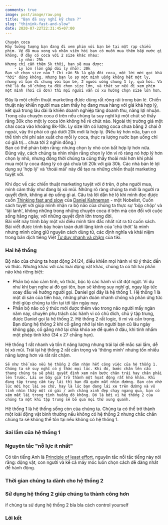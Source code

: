 ```yaml
---
comments: true
image: post/image/raw.png
title: "Bạn đã suy nghĩ kỹ chưa ?"
slug: "thinink-fast-and-slow"
date: 2020-07-22T22:31:45+07:00
---
```

 
    Chuyện coca  
    Hãy tưởng tượng bạn đang đi xem phim với bạn bè tại một rạp chiếu phim. Vé đã mua xong và nhân viên hỏi bạn có muốn mua thêm bắp nước gì không. Ở đây có coca với 2 size khác nhau:  
        - Ly nhỏ: 25k
    Nhưng chỉ cần thêm 5k thôi, bạn sẽ mua được:
        - Ly lớn (lớn gấp đôi ly nhỏ): 30k
    Bạn sẽ chọn size nào ? Chỉ cần 5k là gấp đôi coca, một lời mời gọi khá "hời" đúng không. Nhưng bạn lo sợ một mình uống không hết một ly, nhưng vì bạn đi chung với bạn bè, 2 người uống chung 1 ly, quá hời. Và thế là đa số chúng ta đều chọn size lớn, và thật sự nếu đi xem phim một mình (hơi cô đơn) thì mọi người vẫn có xu hướng chọn size lớn hơn.

Đây là một chiến thuật marketing được dùng rất rộng rãi trong bán lẻ. Chiến thuật này khiến người mua cảm thấy họ đang mua hàng với giá khá hợp lý, kết quả trong lâu dài là khiến doanh nghiệp tăng doanh thu, nâng lợi nhuận. Trong câu chuyện coca ở trên nếu chúng ta suy nghĩ kỹ một chút sẽ thấy rằng 30k cho một ly coca lớn không hề rẻ chút nào. Ngoài thị trường giá một chai coca vào khoảng 8k-10k. Ly size lớn có lượng coca chưa bằng 2 chai ở ngoài, vậy thì phải có giá dưới 20k mới là hợp lý. (Nếu kỹ hơn nữa, bạn có thể tính chi phí sản xuất cho mỗi ly coca, thực ra lượng nước bạn uống chỉ có giá trị... chưa tới 2 nghìn đồng.)  
Bạn có thể phản biện rằng: nhưng chọn ly nhỏ còn bất hợp lý hơn nữa.  
Đúng vậy, cách chúng ta nhìn nhận rằng chọn ly lớn vì rõ ràng nó hợp lý hơn chọn ly nhỏ, nhưng đồng thời chúng ta cũng thấy thoải mái hơn khi phải mua một ly coca đáng lý có giá chưa tới 20k với giá 30k. Các nhà bán lẻ lợi dụng sự 'hợp lý' và 'thoải mái' này để tạo ra những chiến thuật marketing tuyệt vời.  

Khi đọc về các chiến thuật marketing tuyệt vời ở trên, ở phe người mua, mình cảm thấy như đang bị xỏ mũi. Những rõ ràng chúng ta mới là người ra quyết định, không ai ép uổng gì ai. Câu trả lời dần hé lộ khi mình đọc được cuốn  [Thinking fast and slow](https://en.wikipedia.org/wiki/Thinking,_Fast_and_Slow) của [Daniel Kahneman](https://en.wikipedia.org/wiki/Daniel_Kahneman) - một Nobelist, Cuốn sách tuyệt vời giúp mình nhận ra bộ não của chúng ta thực sự 'bộp chộp' và 'tài lanh', không những trong những chuyện coca ở trên mà còn đối với cuộc sống hằng ngày, với những quyết định lớn trong đời.  
Bài viết này trình bày một vài điều mình tâm đắc nhất rút ra từ cuốn sách. Bài viết được trình bày hoàn toàn dưới lăng kính của 'chủ thớt' là mình nhưng mình cũng giữ nguyên cách dùng từ, các định nghĩa và khái niệm trong bản dịch tiếng Việt [Tư duy nhanh và chậm](https://tiki.vn/tu-duy-nhanh-va-cham-tai-ban-2019-p912264.html) của tiki.

### Hai hệ thống
Bộ não của chúng ta hoạt động 24/24, điều khiển mọi hành vi từ ý thức đến vô thức. Nhưng khác với các loài động vật khác, chúng ta có tới hai phần não khá riêng biệt:
- Phần bộ não cảm tính, vô thức, bộc lộ các hành vi rất đột ngột. Ví dụ như khi bạn nghe ai đó gọi tên, bạn sẽ không suy nghĩ gì, ngay lập tức xoay đầu về hướng người gọi. Daniel gọi đây là hệ thống 1. Hệ thống 1 là một di sản của tiến hóa, những phán đoán nhanh chóng và phản ứng tức thời giúp chúng ta tồn tại tới tận ngày nay.
- Phần bộ não có ý thức mới được thêm vào trong não người mấy ngàn năm nay, chuyên phụ trách các hành vi có chủ đích, chủ ý tập trung, được Daniel gọi là hệ thống 2. Hệ thống 2 rất logic, tỉ mỉ và cẩn trọng. Bạn dùng hệ thống 2 khi cố gắng nhớ lại tên người bạn cũ lâu ngày không gặp, cố gắng nhớ lại chìa khóa xe để quên ở đâu, khi tính nhẩm một phép tính khó (34 x 27 chẳng hạn). 

Hệ thống 1 rất nhanh và tốn ít năng lượng nhưng trái lại dễ mắc sai lầm, dễ bị xỏ mũi. Trái lại hệ thống 2 rất cẩn trọng và 'thông minh' nhưng tốn nhiều năng lượng hơn và rất rất chậm.

    Sẽ như thế nào nếu hệ thống 2 đảm nhận hết công việc của hệ thống 1. Chúng ta sẽ suy nghĩ có ý thức mọi lúc. Khi đó, bước chân lên cầu thang chúng ta sẽ phải quyết định xem nên bước chân trái hay chân phải lên trước. Lái xe bây giờ trở thành một họat động rất khó khăn. Khi đang tập trung cầm tay lái thì bạn đã quên mất nhìn đường. Bạn còn nhớ lúc mới học lái xe chứ, hay là lúc bạn đang lái xe trên đường và vô tình nhìn thấy một cô gái / anh chàng xinh đẹp chạy ngang qua, bạn có xém mất lái trong tình huống đó không. Đó là bởi vì hệ thống 2 của chúng ta một khi tập trung sẽ bỏ qua mọi thứ xung quanh.

Hệ thống 1 là hệ thống sống còn của chúng ta. Chúng ta có thể trở thành một loài động vật bình thường nếu không có hệ thống 2 nhưng chắc chắn chúng ta sẽ không thể tồn tại nếu không có hệ thống 1.

### Sai lầm của hệ thống 1

### Nguyên tắc "nỗ lực ít nhất"
Có tên tiếng Anh là [Principle of least effort](https://en.wikipedia.org/wiki/Principle_of_least_effort), nguyên tắc nổi tắc tiếng này nói rằng: động vật, con người và kể cả máy móc luôn chọn cách dễ dàng nhất để hành động.


### Thời gian chúng ta dành cho hệ thống 2

### Sử dụng hệ thống 2 giúp chúng ta thành công hơn
if chúng ta sử dụng hệ thống 2 bla bla
cách control yourself
### Lời kết
